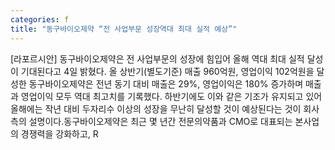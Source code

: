 ```yaml
---
categories: f
title: "동구바이오제약 “전 사업부문 성장역대 최대 실적 예상”"
---
```

[라포르시안] 동구바이오제약은 전 사업부문의 성장에 힘입어 올해 역대 최대 실적 달성이 기대된다고 4일 밝혔다. 올 상반기(별도기준) 매출 960억원, 영업이익 102억원을 달성한 동구바이오제약은 전년 동기 대비 매출은 29%, 영업이익은 180% 증가하며 매출과 영업이익 모두 역대 최고치를 기록했다. 하반기에도 이와 같은 기조가 유지되고 있어 올해에는 작년 대비 두자리수 이상의 성장을 무난히 달성할 것이 예상된다는 것이 회사 측의 설명이다.동구바이오제약은 최근 몇 년간 전문의약품과 CMO로 대표되는 본사업의 경쟁력을 강화하고, R